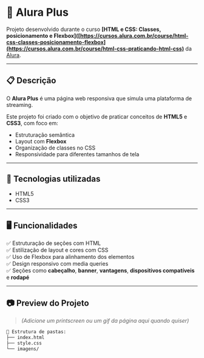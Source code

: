 # 🎨 Alura Plus

Projeto desenvolvido durante o curso **[HTML e CSS: Classes, posicionamento e Flexbox]([https://cursos.alura.com.br/course/html-css-classes-posicionamento-flexbox](https://cursos.alura.com.br/course/html-css-praticando-html-css)** da [Alura](https://www.alura.com.br/).


---

## 📋 Descrição

O **Alura Plus** é uma página web responsiva que simula uma plataforma de streaming.

Este projeto foi criado com o objetivo de praticar conceitos de **HTML5** e **CSS3**, com foco em:

- Estruturação semântica
- Layout com **Flexbox**
- Organização de classes no CSS
- Responsividade para diferentes tamanhos de tela

---

## 🚀 Tecnologias utilizadas

- HTML5
- CSS3

---

## 🖥️ Funcionalidades

✅ Estruturação de seções com HTML  
✅ Estilização de layout e cores com CSS  
✅ Uso de Flexbox para alinhamento dos elementos  
✅ Design responsivo com media queries  
✅ Seções como **cabeçalho**, **banner**, **vantagens**, **dispositivos compatíveis** e **rodapé**

---

## 📷 Preview do Projeto

> *(Adicione um printscreen ou um gif da página aqui quando quiser)*

```html
📂 Estrutura de pastas:
├── index.html
├── style.css
└── imagens/


